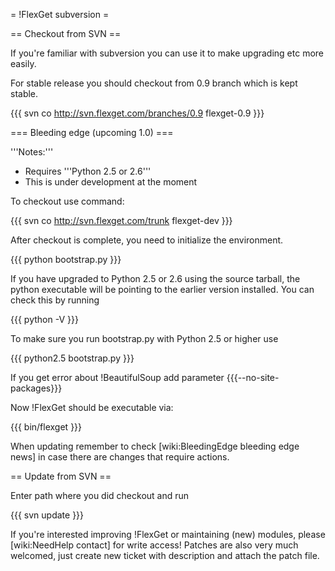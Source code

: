 = !FlexGet subversion =

== Checkout from SVN ==

If you're familiar with subversion you can use it to make upgrading etc more easily.

For stable release you should checkout from 0.9 branch which is kept stable.

{{{
svn co http://svn.flexget.com/branches/0.9 flexget-0.9
}}}

=== Bleeding edge (upcoming 1.0) ===

'''Notes:''' 

 * Requires '''Python 2.5 or 2.6'''
 * This is under development at the moment

To checkout use command:

{{{
svn co http://svn.flexget.com/trunk flexget-dev
}}}

After checkout is complete, you need to initialize the environment.

{{{
python bootstrap.py
}}}

If you have upgraded to Python 2.5 or 2.6 using the source tarball, the python executable will be pointing to the earlier version installed. You can check this by running

{{{
python -V
}}}

To make sure you run bootstrap.py with Python 2.5 or higher use

{{{
python2.5 bootstrap.py
}}}

If you get error about !BeautifulSoup add parameter {{{--no-site-packages}}}

Now !FlexGet should be executable via:

{{{
bin/flexget
}}}

When updating remember to check [wiki:BleedingEdge bleeding edge news] in case there are changes that require actions.

== Update from SVN ==

Enter path where you did checkout and run

{{{
svn update
}}}

If you're interested improving !FlexGet or maintaining (new) modules, please [wiki:NeedHelp contact] for write access! Patches are also very much welcomed, just create new ticket with description and attach the patch file.
